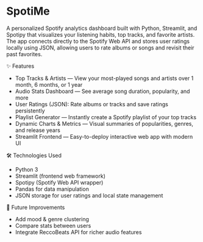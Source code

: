 # SpotiMe
A personalized Spotify analytics dashboard built with Python, Streamlit, and Spotipy that visualizes your listening habits, top tracks, and favorite artists.
The app connects directly to the Spotify Web API and stores user ratings locally using JSON, allowing users to rate albums or songs and revisit their past favorites.

✨ Features
- Top Tracks & Artists — View your most-played songs and artists over 1 month, 6 months, or 1 year
- Audio Stats Dashboard — See average song duration, popularity, and more
- User Ratings (JSON): Rate albums or tracks and save ratings persistently
- Playlist Generator — Instantly create a Spotify playlist of your top tracks
- Dynamic Charts & Metrics — Visual summaries of popularities, genres, and release years
- Streamlit Frontend — Easy-to-deploy interactive web app with modern UI

🛠️ Technologies Used
- Python 3
- Streamlit (frontend web framework)
- Spotipy (Spotify Web API wrapper)
- Pandas for data manipulation
- JSON storage for user ratings and local state management

🚀 Future Improvements
- Add mood & genre clustering
- Compare stats between users
- Integrate ReccoBeats API for richer audio features

